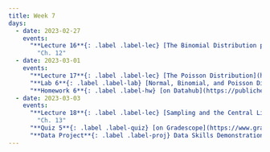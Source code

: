 ```yaml
---
title: Week 7
days:
  - date: 2023-02-27
    events:
      "**Lecture 16**{: .label .label-lec} [The Binomial Distribution part II](https://ph142-ucb.github.io/sp23/src/l16-binomial.pdf) ([Recording](https://youtu.be/IJUp_bVxlKc))":
        "Ch. 12"
  - date: 2023-03-01
    events:
      "**Lecture 17**{: .label .label-lec} [The Poisson Distribution](https://ph142-ucb.github.io/sp23/src/l17-poisson.pdf) ([Recording](https://youtu.be/DKa5KvB6vIo))":
      "**Lab 6**{: .label .label-lab} [Normal, Binomial, and Poisson Distribution](https://publichealth.datahub.berkeley.edu/hub/user-redirect/git-pull?repo=https%3A%2F%2Fgithub.com%2Fph142-ucb%2Fph142-sp23&urlpath=rstudio%2F&branch=main) (Due Mar. 7)":
      "**Homework 6**{: .label .label-hw} [on Datahub](https://publichealth.datahub.berkeley.edu/hub/user-redirect/git-pull?repo=https%3A%2F%2Fgithub.com%2Fph142-ucb%2Fph142-sp23&urlpath=rstudio%2F&branch=main)":
  - date: 2023-03-03
    events:
      "**Lecture 18**{: .label .label-lec} [Sampling and the Central Limit Theorem](https://ph142-ucb.github.io/sp23/src/l18-central-limit.pdf) ([Recording](https://youtu.be/5EgsWmAiCEM))": 
        "Ch. 13"
      "**Quiz 5**{: .label .label-quiz} [on Gradescope](https://www.gradescope.com/courses/482455/assignments/2712657) (Due Mar. 4, 12:00 PM PST)":
      "**Data Project**{: .label .label-proj} Data Skills Demonstration Part I (Due 10:00 PM PST)":
---
```

